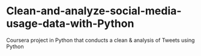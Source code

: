 # Clean-and-analyze-social-media-usage-data-with-Python
Coursera project in Python that conducts a clean &amp; analysis of Tweets using Python
